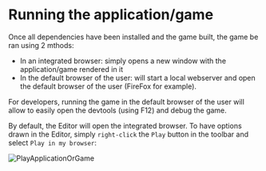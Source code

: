 # Running the application/game

Once all dependencies have been installed and the game built, the game be ran using 2 mthods:
* In an integrated browser: simply opens a new window with the application/game rendered in it
* In the default browser of the user: will start a local webserver and open the default browser of the user (FireFox for example).

For developers, running the game in the default browser of the user will allow to easily open the devtools (using F12) and debug the game.

By default, the Editor will open the integrated browser. To have options drawn in the Editor, simply `right-click` the `Play` button in the toolbar and select `Play in my browser`:

![PlayApplicationOrGame](./play.gif)
